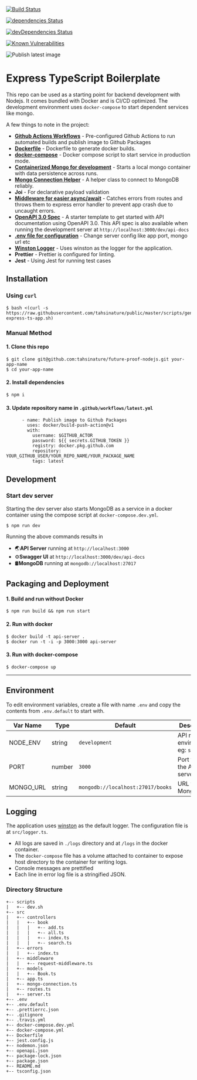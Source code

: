 <a href="https://travis-ci.org/tahsinature/future-proof-nodejs">
<img src="https://travis-ci.org/tahsinature/future-proof-nodejs.svg?branch=master" alt="Build Status" />
</a>

[![dependencies Status](https://david-dm.org/tahsinature/future-proof-nodejs/status.svg)](https://david-dm.org/tahsinature/future-proof-nodejs)

[![devDependencies Status](https://david-dm.org/tahsinature/future-proof-nodejs/dev-status.svg)](https://david-dm.org/tahsinature/future-proof-nodejs?type=dev)

<a href="https://snyk.io//test/github/tahsinature/future-proof-nodejs?targetFile=package.json">
<img src="https://snyk.io//test/github/tahsinature/future-proof-nodejs/badge.svg?targetFile=package.json" alt="Known Vulnerabilities" data-canonical-src="https://snyk.io//test/github/tahsinature/future-proof-nodejs?targetFile=package.json" style="max-width:100%;">
</a>

![Publish latest image](https://github.com/tahsinature/future-proof-nodejs/workflows/Publish%20latest%20image/badge.svg)

# Express TypeScript Boilerplate

This repo can be used as a starting point for backend development with Nodejs. It comes bundled with Docker and is CI/CD optimized. The development environment uses `docker-compose` to start dependent services like mongo.

A few things to note in the project:

- **[Github Actions Workflows](https://github.com/tahsinature/future-proof-nodejs/tree/master/.github/workflows)** - Pre-configured Github Actions to run automated builds and publish image to Github Packages
- **[Dockerfile](https://github.com/tahsinature/future-proof-nodejs/blob/master/Dockerfile)** - Dockerfile to generate docker builds.
- **[docker-compose](https://github.com/tahsinature/future-proof-nodejs/blob/master/docker-compose.yml)** - Docker compose script to start service in production mode.
- **[Containerized Mongo for development](#development)** - Starts a local mongo container with data persistence across runs.
- **[Mongo Connection Helper](https://github.com/tahsinature/future-proof-nodejs/blob/master/src/mongo-connection.ts)** - A helper class to connect to MongoDB reliably.
- **Joi** - For declarative payload validation
- **[Middleware for easier async/await](https://github.com/tahsinature/future-proof-nodejs/blob/master/src/middleware/request-middleware.ts)** - Catches errors from routes and throws them to express error handler to prevent app crash due to uncaught errors.
- **[OpenAPI 3.0 Spec](https://github.com/tahsinature/future-proof-nodejs/blob/master/openapi.json)** - A starter template to get started with API documentation using OpenAPI 3.0. This API spec is also available when running the development server at `http://localhost:3000/dev/api-docs`
- **[.env file for configuration](#environment)** - Change server config like app port, mongo url etc
- **[Winston Logger](#logging)** - Uses winston as the logger for the application.
- **Prettier** - Prettier is configured for linting.
- **Jest** - Using Jest for running test cases

## Installation

### Using `curl`

```
$ bash <(curl -s https://raw.githubusercontent.com/tahsinature/public/master/scripts/generate-express-ts-app.sh)
```

### Manual Method

#### 1. Clone this repo

```
$ git clone git@github.com:tahsinature/future-proof-nodejs.git your-app-name
$ cd your-app-name
```

#### 2. Install dependencies

```
$ npm i
```

#### 3. Update repository name in `.github/workflows/latest.yml`

```
      - name: Publish image to Github Packages
        uses: docker/build-push-action@v1
        with:
          username: $GITHUB_ACTOR
          password: ${{ secrets.GITHUB_TOKEN }}
          registry: docker.pkg.github.com
          repository: YOUR_GITHUB_USER/YOUR_REPO_NAME/YOUR_PACKAGE_NAME
          tags: latest
```

## Development

### Start dev server

Starting the dev server also starts MongoDB as a service in a docker container using the compose script at `docker-compose.dev.yml`.

```
$ npm run dev
```

Running the above commands results in

- 🌏**API Server** running at `http://localhost:3000`
- ⚙️**Swagger UI** at `http://localhost:3000/dev/api-docs`
- 🛢️**MongoDB** running at `mongodb://localhost:27017`

## Packaging and Deployment

#### 1. Build and run without Docker

```
$ npm run build && npm run start
```

#### 2. Run with docker

```
$ docker build -t api-server .
$ docker run -t -i -p 3000:3000 api-server
```

#### 3. Run with docker-compose

```
$ docker-compose up
```

---

## Environment

To edit environment variables, create a file with name `.env` and copy the contents from `.env.default` to start with.

| Var Name  | Type   | Default                           | Description                            |
| --------- | ------ | --------------------------------- | -------------------------------------- |
| NODE_ENV  | string | `development`                     | API runtime environment. eg: `staging` |
| PORT      | number | `3000`                            | Port to run the API server on          |
| MONGO_URL | string | `mongodb://localhost:27017/books` | URL for MongoDB                        |

## Logging

The application uses [winston](https://github.com/winstonjs/winston) as the default logger. The configuration file is at `src/logger.ts`.

- All logs are saved in `./logs` directory and at `/logs` in the docker container.
- The `docker-compose` file has a volume attached to container to expose host directory to the container for writing logs.
- Console messages are prettified
- Each line in error log file is a stringified JSON.

### Directory Structure

```
+-- scripts
|   +-- dev.sh
+-- src
|   +-- controllers
|   |   +-- book
|   |   |   +-- add.ts
|   |   |   +-- all.ts
|   |   |   +-- index.ts
|   |   |   +-- search.ts
|   +-- errors
|   |   +-- index.ts
|   +-- middleware
|   |   +-- request-middleware.ts
|   +-- models
|   |   +-- Book.ts
|   +-- app.ts
|   +-- mongo-connection.ts
|   +-- routes.ts
|   +-- server.ts
+-- .env
+-- .env.default
+-- .prettierrc.json
+-- .gitignore
+-- .travis.yml
+-- docker-compose.dev.yml
+-- docker-compose.yml
+-- Dockerfile
+-- jest.config.js
+-- nodemon.json
+-- openapi.json
+-- package-lock.json
+-- package.json
+-- README.md
+-- tsconfig.json
```
